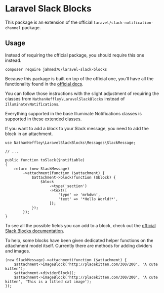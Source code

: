 # Laravel Slack Blocks

This package is an extension of the official `laravel/slack-notification-channel` package.

## Usage

Instead of requiring the official package, you should require this one instead.

```
composer require jahmed76/laravel-slack-blocks
```

Because this package is built on top of the official one, you'll have all the functionality found in the [official docs](https://laravel.com/docs/5.8/notifications#slack-notifications).

You can follow those instructions with the slight adjustment of requiring the classes from `NathanHeffley\LaravelSlackBlocks` instead of `Illuminate\Notifications`.

Everything supported in the base Illuminate Notifications classes is supported in these extended classes.

If you want to add a block to your Slack message, you need to add the block in an attachment.

```
use NathanHeffley\LaravelSlackBlocks\Messages\SlackMessage;

// ...

public function toSlack($notifiable)
{
    return (new SlackMessage)
        ->attachment(function ($attachment) {
            $attachment->block(function ($block) {
                $block
                    ->type('section')
                    ->text([
                        'type' => 'mrkdwn',
                        'text' => '*Hello World!*',
                    ]);
            });
        });
}
```

To see all the possible fields you can add to a block, check out the [official Slack Blocks documentation](https://api.slack.com/reference/messaging/blocks).

To help, some blocks have been given dedicated helper functions on the attachment model itself. Currently there are methods for adding dividers and images.

```
(new SlackMessage)->attachment(function ($attachment) {
    $attachment->imageBlock('http://placekitten.com/300/200', 'A cute kitten');
    $attachment->dividerBlock();
    $attachment->imageBlock('http://placekitten.com/300/200', 'A cute kitten', 'This is a titled cat image');
});
```
